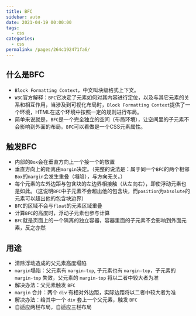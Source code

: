 ```yaml
---
title: BFC
sidebar: auto
date: 2021-04-19 00:00:00
tags: 
  - css
categories: 
  - css
permalink: /pages/264c192471fa6/
---
```


## 什么是BFC
- `Block Formatting Context`，中文叫块级格式上下文。
- `W3C`官方解释：`BFC`它决定了元素如何对其内容进行定位，以及与其它元素的关系和相互作用，当涉及到可视化布局时，`Block Formatting Context`提供了一个环境，HTML在这个环境中按照一定的规则进行布局。
- 简单来说就是，`BFC`是一个完全独立的空间（布局环境），让空间里的子元素不会影响到外面的布局。`BFC`可以看做是一个CSS元素属性。

## 触发BFC

- 内部的`Box`会在垂直方向上一个接一个的放置
- 垂直方向上的距离由`margin`决定。（完整的说法是：属于同一个`BFC`的两个相邻`Box`的`margin`会发生重叠（塌陷），与方向无关。）
- 每个元素的左外边距与包含块的左边界相接触（从左向右），即使浮动元素也是如此。（这说明`BFC`中子元素不会超出他的包含块，而`position`为`absolute`的元素可以超出他的包含块边界）
- `BFC`的区域不会与`float`的元素区域重叠
- 计算`BFC`的高度时，浮动子元素也参与计算
- `BFC`就是页面上的一个隔离的独立容器，容器里面的子元素不会影响到外面元素，反之亦然

## 用途
- 清除浮动造成的父元素高度塌陷
- `margin`塌陷：父元素有 `margin-top`, 子元素也有 `margin-top`，子元素的 `margin-top` 失效，父元素的 `margin-top` 将以二者中较大者为准
 - 解决办法：父元素触发 `BFC`
- `margin` 合并：两个 `div` 有相对外边距，实际边距将以二者中较大者为准
 - 解决办法：给其中一个 `div` 套上一个父元素，触发 `BFC`
- 自适应两栏布局，自适应三栏布局



